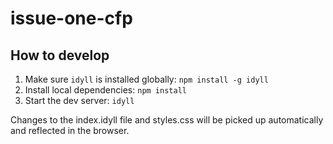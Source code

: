 # issue-one-cfp

## How to develop

1. Make sure `idyll` is installed globally: `npm install -g idyll`
2. Install local dependencies: `npm install` 
3. Start the dev server: `idyll`

Changes to the index.idyll file and styles.css will be picked up automatically and reflected in the browser. 
